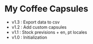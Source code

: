 My Coffee Capsules
=============

* v1.3 : Export data to csv
* v1.2 : Add custom capsules
* v1.1 : Stock previsions + en, pt locales
* v1.0 : Initialization